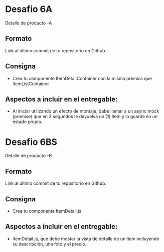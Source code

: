 # Desafio 6A

Detalle de producto -A

## Formato

Link al último commit de tu repositorio en Github.

## Consigna

* Crea tu componente ItemDetailContainer con la misma premisa que ItemListContainer

## Aspectos a incluir en el entregable:

* Al iniciar utilizando un efecto de montaje, debe llamar a un async mock (promise) que en 2 segundos le devuelva un (1) ítem y lo guarde en un estado propio.

# Desafio 6BS

Detalle de producto -B

## Formato

Link al último commit de tu repositorio en Github.

## Consigna

* Crea tu componente ItemDetail.js

## Aspectos a incluir en el entregable:

* ItemDetail.js, que debe mostar la vista de detalle de un ítem incluyendo su descripción, una foto y el precio.